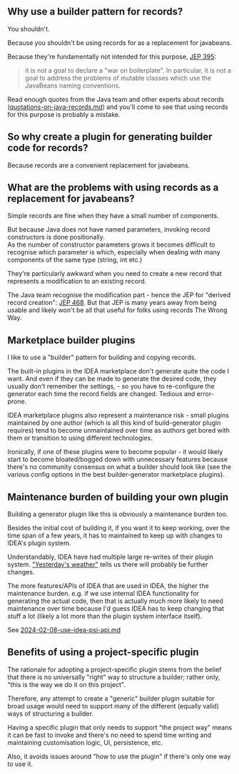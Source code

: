 ## Why use a builder pattern for records?

You shouldn't.

Because you shouldn't be using records for as a replacement for javabeans.

Because they're fundamentally not intended for this purpose,
[JEP 395](https://openjdk.org/jeps/395):
> it is not a goal to declare a "war on boilerplate". In particular, it is not a
> goal to address the problems of mutable classes which use the JavaBeans naming
> conventions.

Read enough quotes from the Java team and other experts about records
([quotations-on-java-records.md](./quotations-on-java-records.md)) and you'll
come to see that using records for this purpose is probably a mistake.


## So why create a plugin for generating builder code for records?

Because records are a convenient replacement for javabeans.


## What are the problems with using records as a replacement for javabeans?

Simple records are fine when they have a small number of components.

But because Java does not have named parameters, invoking record constructors
is done positionally.  
As the number of constructor parameters grows it becomes
difficult to recognise which parameter is which, especially when dealing with
many components of the same type (string, int etc.)

They're particularly awkward when you need to create a new record that
represents a modification to an existing record.

The Java team recognise the modification part - hence the JEP for
"derived record creation": [JEP 468](https://openjdk.org/jeps/8321133).
But that JEP is many years away from being usable and likely won't be all that
useful for folks using records The Wrong Way. 


## Marketplace builder plugins

I like to use a "builder" pattern for building and copying records.

The built-in plugins in the IDEA marketplace don't generate quite the code I
want. And even if they can be made to generate the desired code, they usually
don't remember the settings, - so you have to re-configure the generator each
time the record fields are changed. Tedious and error-prone.

IDEA marketplace plugins also represent a maintenance risk - small plugins
maintained by one author (which is all this kind of build-generator plugin
requires) tend to become unmaintained over time as authors get bored with them
or transition to using different technologies.

Ironically, if one of these plugins were to become popular - it would likely
start to become bloated/bogged down with unnecessary features because there's
no community consensus on what a builder should look like (see the various
config options in the best builder-generator marketplace plugins).


## Maintenance burden of building your own plugin

Building a generator plugin like this is obviously a maintenance burden too.

Besides the initial cost of building it, if you want it to keep working, over
the time span of a few years, it has to maintained to keep up with changes to
IDEA's plugin system.

Understandably, IDEA have had multiple large re-writes of their plugin system.
["Yesterday's weather"](https://martinfowler.com/bliki/YesterdaysWeather.html)
tells us there will probably be further changes.

The more features/APIs of IDEA that are used in IDEA, the higher the
maintenance burden.
e.g. if we use internal IDEA functionality for generating the actual code, then
that is actually much more likely to need maintenance over time because I'd
guess IDEA has to keep changing that stuff a lot (likely a lot more than
the plugin system interface itself).

See [2024-02-08-use-idea-psi-api.md](./adr/2024-02-08-use-idea-psi-api.md)


## Benefits of using a project-specific plugin

The rationale for adopting a project-specific plugin stems from the belief that
there is no universally "right" way to structure a builder; rather only,
"this is the way we do it on this project".

Therefore, any attempt to create a "generic" builder plugin suitable for broad
usage would need to support many of the different (equally valid) ways of
structuring a builder.

Having a specific plugin that only needs to support "the project way" means
it can be fast to invoke and there's no need to spend time writing and
maintaining customisation logic, UI, persistence, etc.

Also, it avoids issues around "how to use the plugin" if there's only one way to
use it.


